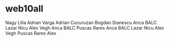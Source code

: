 # web10all
Nagy Lilla
Adrian Varga
Adrian Cucuruzan
Bogdan Stanescu
Anca BALC
Lazar Nicu
Alex Vegh
Anca BALC
Puscas Rares
Anca BALC
Lazar Nicu
Alex Vegh
Puscas Rares
Alex

